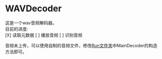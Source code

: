 # WAVDecoder

这是一个wav音频解码器。<br/>
目前的进度:<br/>
[X] 读取元数据
[ ] 播放音频
[ ] 识别音频


音频未上传，可以使用自制的音频文件，修改[Run文件夹](./src/Run.kt)中MainDecoder的构造方法即可。<br/>